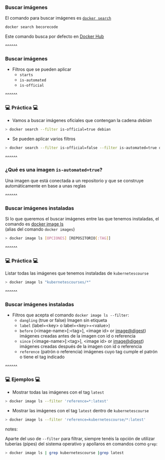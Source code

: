 ### Buscar imágenes

El comando para buscar imágenes es [`docker search`](https://docs.docker.com/engine/reference/commandline/search/)

```bash
docker search becorecode
```

Este comando busca por defecto en [Docker Hub](https://hub.docker.com)

^^^^^^

### Buscar imágenes

* Filtros que se pueden aplicar
  * `starts`
  * `is-automated`
  * `is-official`

^^^^^^

### 💻 Práctica 💻

* Vamos a buscar imágenes oficiales que contengan la cadena _debian_

```bash
> docker search --filter is-official=true debian
```

* Se pueden aplicar varios filtros
```bash
> docker search --filter is-official=false --filter is-automated=true debian
```

^^^^^^

### ¿Qué es una imagen `is-automated=true`?

Una imagen que está conectada a un repositorio y que se construye automáticamente en base a unas reglas

^^^^^^

### Buscar imágenes instaladas

Si lo que queremos el buscar imágenes entre las que tenemos instaladas, el comando es
[docker image ls](https://docs.docker.com/engine/reference/commandline/images/)
<br>(alias del comando `docker images`)

```bash
> docker image ls [OPCIONES] [REPOSITORIO[:TAG]]
```

^^^^^^

### 💻 Práctica 💻

Listar todas las imágenes que tenemos instaladas de `kubernetescourse`

```bash
> docker image ls "kubernetescourses/*"
```

^^^^^^

### Buscar imágenes instaladas

* Filtros que acepta el comando `docker image ls --filter`:
  * `dangling` (true or false) Imagen sin etiqueta
  * `label` (label=\<key\> o label=\<key\>=\<value\>)
  * `before` (\<image-name\>[:\<tag\>], \<image id\> or <image@digest>) imágenes creadas antes de la imagen con id o referencia
  * `since` (\<image-name\>[:\<tag\>], \<image id\> or <image@digest>) imágenes creadas después de la imagen con id o referencia
  * `reference` (patrón o referencia) imágenes cuyo tag cumple el patrón o tiene el tag indicado


^^^^^^

### 💻 Ejemplos 💻

* Mostrar todas las imágenes con el tag `latest`

```bash
> docker image ls --filter 'reference=*:latest'
```

* Mostrar las imágenes con el tag `latest` dentro de `kubernetescourse`
```bash
> docker image ls --filter 'reference=kubernetescourse/*:latest'
```

notes:

Aparte del uso de `--filter` para filtrar, siempre tenéis la opción de utilizar tuberías (pipes) del sistema operativo
y apollaros en comandos como `grep`: 

```bash
> docker image ls | grep kubernetescourse |grep latest
```

